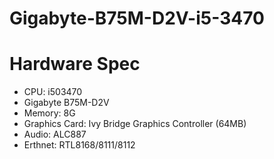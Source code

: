 # Gigabyte-B75M-D2V-i5-3470
# Hardware Spec
- CPU: i503470
- Gigabyte B75M-D2V
- Memory: 8G
- Graphics Card: Ivy Bridge Graphics Controller (64MB)
- Audio: ALC887
- Erthnet: RTL8168/8111/8112
